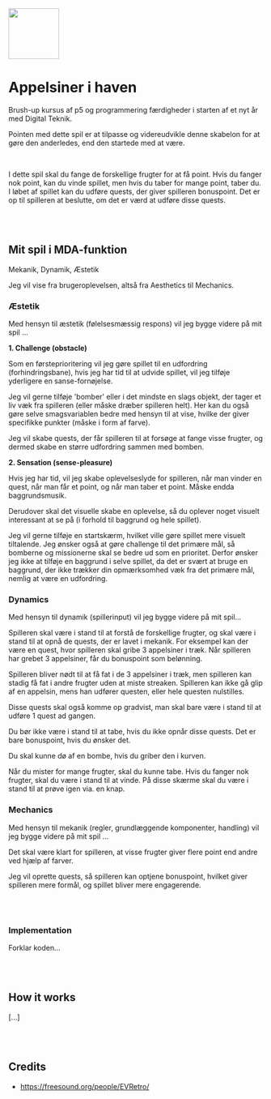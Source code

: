 <img src="https://user-images.githubusercontent.com/93657779/188674370-55c45736-6884-4b52-8f27-3fb3d9c955c2.png" height="100" width="100">



# Appelsiner i haven
Brush-up kursus af p5 og programmering færdigheder i starten af et nyt år med Digital Teknik.

Pointen med dette spil er at tilpasse og videreudvikle denne skabelon for at gøre den anderledes, end den startede med at være.

<br />

I dette spil skal du fange de forskellige frugter for at få point. Hvis du fanger nok point, kan du vinde spillet, men hvis du taber for mange point, taber du. I løbet af spillet kan du udføre quests, der giver spilleren bonuspoint. Det er op til spilleren at beslutte, om det er værd at udføre disse quests.

<br />
<br />

## Mit spil i MDA-funktion
Mekanik, Dynamik, Æstetik

Jeg vil vise fra brugeroplevelsen, altså fra Aesthetics til Mechanics.




### Æstetik
Med hensyn til æstetik (følelsesmæssig respons) vil jeg bygge videre på mit spil ...

**1. Challenge (obstacle)**

Som en førsteprioritering vil jeg gøre spillet til en udfordring (forhindringsbane), hvis jeg har tid til at udvide spillet, vil jeg tilføje yderligere en sanse-fornøjelse.

Jeg vil gerne tilføje 'bomber' eller i det mindste en slags objekt, der tager et liv væk fra spilleren (eller måske dræber spilleren helt). Her kan du også gøre selve smagsvariablen bedre med hensyn til at vise, hvilke der giver specifikke punkter (måske i form af farve). 

Jeg vil skabe quests, der får spilleren til at forsøge at fange visse frugter, og dermed skabe en større udfordring sammen med bomben.


**2. Sensation (sense-pleasure)**

Hvis jeg har tid, vil jeg skabe oplevelseslyde for spilleren, når man vinder en quest, når man får et point, og når man taber et point. Måske endda baggrundsmusik.

Derudover skal det visuelle skabe en oplevelse, så du oplever noget visuelt interessant at se på (i forhold til baggrund og hele spillet).

Jeg vil gerne tilføje en startskærm, hvilket ville gøre spillet mere visuelt tiltalende. Jeg ønsker også at gøre challenge til det primære mål, så bomberne og missionerne skal se bedre ud som en prioritet. Derfor ønsker jeg ikke at tilføje en baggrund i selve spillet, da det er svært at bruge en baggrund, der ikke trækker din opmærksomhed væk fra det primære mål, nemlig at være en udfordring.




### Dynamics
Med hensyn til dynamik (spillerinput) vil jeg bygge videre på mit spil...

Spilleren skal være i stand til at forstå de forskellige frugter, og skal være i stand til at opnå de quests, der er lavet i mekanik. For eksempel kan der være en quest, hvor spilleren skal gribe 3 appelsiner i træk. Når spilleren har grebet 3 appelsiner, får du bonuspoint som belønning.

Spilleren bliver nødt til at få fat i de 3 appelsiner i træk, men spilleren kan stadig få fat i andre frugter uden at miste streaken. Spilleren kan ikke gå glip af en appelsin, mens han udfører questen, eller hele questen nulstilles.

Disse quests skal også komme op gradvist, man skal bare være i stand til at udføre 1 quest ad gangen.

Du bør ikke være i stand til at tabe, hvis du ikke opnår disse quests. Det er bare bonuspoint, hvis du ønsker det.

Du skal kunne dø af en bombe, hvis du griber den i kurven. 

Når du mister for mange frugter, skal du kunne tabe. Hvis du fanger nok frugter, skal du være i stand til at vinde. På disse skærme skal du være i stand til at prøve igen via. en knap.



### Mechanics
Med hensyn til mekanik (regler, grundlæggende komponenter, handling) vil jeg bygge videre på mit spil ...

Det skal være klart for spilleren, at visse frugter giver flere point end andre ved hjælp af farver.

Jeg vil oprette quests, så spilleren kan optjene bonuspoint, hvilket giver spilleren mere formål, og spillet bliver mere engagerende.

<br /><br />


### Implementation

Forklar koden...




<br /><br />

## How it works
[...]




<br /><br />

## Credits
- https://freesound.org/people/EVRetro/

